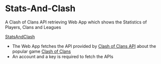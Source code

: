 # Stats-And-Clash
A Clash of Clans API retrieving Web App which shows the Statistics of Players, Clans and Leagues

[StatsAndClash](http://statsandclash.cf/)

* The Web App fetches the API provided by [Clash of Clans API](https://developer.clashofclans.com) about the popular game [Clash of Clans](https://clashofclans.com/)
* An account and a key is required to fetch the APIs
